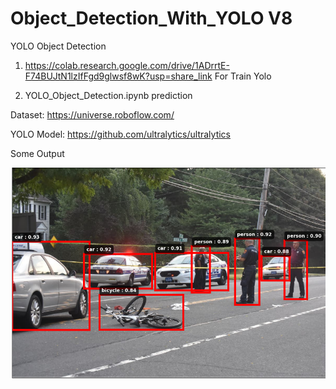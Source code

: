 # Object_Detection_With_YOLO V8
YOLO Object Detection

1. https://colab.research.google.com/drive/1ADrrtE-F74BUJtN1lzIfFgd9glwsf8wK?usp=share_link For Train Yolo

2. YOLO_Object_Detection.ipynb prediction

Dataset: https://universe.roboflow.com/

YOLO Model: https://github.com/ultralytics/ultralytics

Some Output

<img src="Images/output_yolo/20150955e9d42773a42.png">

